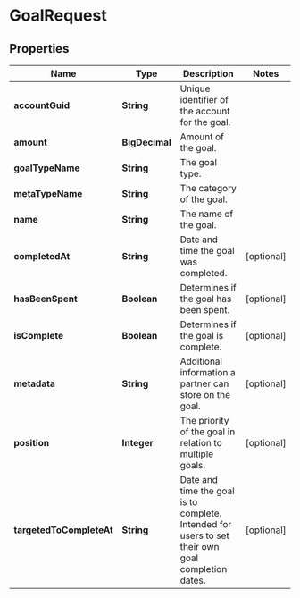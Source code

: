 

# GoalRequest


## Properties

| Name | Type | Description | Notes |
|------------ | ------------- | ------------- | -------------|
|**accountGuid** | **String** | Unique identifier of the account for the goal. |  |
|**amount** | **BigDecimal** | Amount of the goal. |  |
|**goalTypeName** | **String** | The goal type. |  |
|**metaTypeName** | **String** | The category of the goal. |  |
|**name** | **String** | The name of the goal. |  |
|**completedAt** | **String** | Date and time the goal was completed. |  [optional] |
|**hasBeenSpent** | **Boolean** | Determines if the goal has been spent. |  [optional] |
|**isComplete** | **Boolean** | Determines if the goal is complete. |  [optional] |
|**metadata** | **String** | Additional information a partner can store on the goal. |  [optional] |
|**position** | **Integer** | The priority of the goal in relation to multiple goals. |  [optional] |
|**targetedToCompleteAt** | **String** | Date and time the goal is to complete. Intended for users to set their own goal completion dates. |  [optional] |



